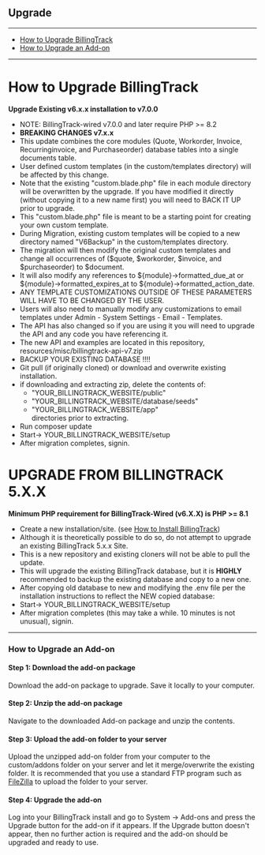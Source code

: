 Upgrade
---

---

-   [How to Upgrade BillingTrack](#how-to-upgrade-billingtrack)
-   [How to Upgrade an Add-on](#how-to-upgrade-an-add-on)

---

<a id="how-to-upgrade-billingtrack"></a>
# How to Upgrade BillingTrack
**Upgrade Existing v6.x.x installation to v7.0.0**
- NOTE: BillingTrack-wired v7.0.0 and later require PHP &gt;= 8.2
- **BREAKING CHANGES v7.x.x**
- This update combines the core modules (Quote, Workorder, Invoice, Recurringinvoice, and Purchaseorder) database tables into a single documents table.
- User defined custom templates (in the custom/templates directory) will be affected by this change.
- Note that the existing "custom.blade.php" file in each module directory will be overwritten by the upgrade. If you have modified it directly (without copying it to a new name first) you will need to BACK IT UP prior to upgrade.
- This "custom.blade.php" file is meant to be a starting point for creating your own custom template.
- During Migration, existing custom templates will be copied to a new directory named "V6Backup" in the custom/templates directory.
- The migration will then modify the original custom templates and change all occurrences of ($quote, $workorder, $invoice, and $purchaseorder) to $document.
- It will also modify any references to ${module}->formatted_due_at or ${module}->formatted_expires_at to ${module}->formatted_action_date.
- ANY TEMPLATE CUSTOMIZATIONS OUTSIDE OF THESE PARAMETERS WILL HAVE TO BE CHANGED BY THE USER.
- Users will also need to manually modify any customizations to email templates under Admin - System Settings - Email - Templates.
- The API has also changed so if you are using it you will need to upgrade the API and any code you have referencing it.
- The new API and examples are located in this repository, resources/misc/billingtrack-api-v7.zip
- BACKUP YOUR EXISTING DATABASE !!!!
- Git pull (if originally cloned) or download and overwrite existing
  installation.
- if downloading and extracting zip, delete the
  contents of:
  - "YOUR\_BILLINGTRACK\_WEBSITE/public"
  - "YOUR_BILLINGTRACK_WEBSITE/database/seeds"
  - "YOUR\_BILLINGTRACK\_WEBSITE/app"  
    directories prior to extracting.
- Run composer update
- Start-> YOUR\_BILLINGTRACK\_WEBSITE/setup
- After migration completes, signin.

# UPGRADE FROM BILLINGTRACK 5.X.X
**Minimum PHP requirement for BillingTrack-Wired (v6.X.X) is PHP >= 8.1**
- Create a new installation/site. (see [How to Install BillingTrack](Installation.md))
- Although it is theoretically possible to do so, do not attempt to upgrade an existing BillingTrack 5.x.x Site.
- This is a new repository and existing cloners will not be able to pull the update.
- This will upgrade the existing BillingTrack database, but it is **HIGHLY** recommended to backup the existing database and copy to a new one.
- After copying old database to new and modifying the .env file per the installation instructions to reflect the NEW copied database:
- Start-> YOUR\_BILLINGTRACK\_WEBSITE/setup
- After migration completes (this may take a while. 10 minutes is not unusual), signin.

---

<a id="how-to-upgrade-an-add-on"></a>
### How to Upgrade an Add-on

#### Step 1: Download the add-on package

Download the add-on package to upgrade. Save it locally to your
computer.

#### Step 2: Unzip the add-on package

Navigate to the downloaded Add-on package and unzip the contents.

#### Step 3: Upload the add-on folder to your server

Upload the unzipped add-on folder from your computer to the
custom/addons folder on your server and let it merge/overwrite the
existing folder. It is recommended that you use a standard FTP program
such as
[FileZilla](https://filezilla-project.org/download.php?type=client) to
upload the folder to your server.

#### Step 4: Upgrade the add-on

Log into your BillingTrack install and go to System -&gt; Add-ons and
press the Upgrade button for the add-on if it appears. If the Upgrade
button doesn't appear, then no further action is required and the add-on
should be upgraded and ready to use.

